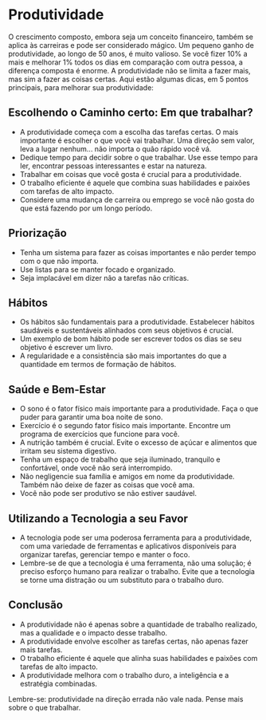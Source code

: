# Produtividade

O crescimento composto, embora seja um conceito financeiro, também se aplica às carreiras e pode ser considerado mágico. Um pequeno ganho de produtividade, ao longo de 50 anos, é muito valioso. Se você fizer 10% a mais e melhorar 1% todos os dias em comparação com outra pessoa, a diferença composta é enorme. A produtividade não se limita a fazer mais, mas sim a fazer as coisas certas. Aqui estão algumas dicas, em 5 pontos principais, para melhorar sua produtividade:

## Escolhendo o Caminho certo: Em que trabalhar?

- A produtividade começa com a escolha das tarefas certas. O mais importante é escolher o que você vai trabalhar. Uma direção sem valor, leva a lugar nenhum... não importa o quão rápido você vá.
- Dedique tempo para decidir sobre o que trabalhar. Use esse tempo para ler, encontrar pessoas interessantes e estar na natureza.
- Trabalhar em coisas que você gosta é crucial para a produtividade.
- O trabalho eficiente é aquele que combina suas habilidades e paixões com tarefas de alto impacto.
- Considere uma mudança de carreira ou emprego se você não gosta do que está fazendo por um longo período.

## Priorização

- Tenha um sistema para fazer as coisas importantes e não perder tempo com o que não importa.
- Use listas para se manter focado e organizado.
- Seja implacável em dizer não a tarefas não críticas.

## Hábitos

- Os hábitos são fundamentais para a produtividade. Estabelecer hábitos saudáveis e sustentáveis alinhados com seus objetivos é crucial.
- Um exemplo de bom hábito pode ser escrever todos os dias se seu objetivo é escrever um livro.
- A regularidade e a consistência são mais importantes do que a quantidade em termos de formação de hábitos.

## Saúde e Bem-Estar

- O sono é o fator físico mais importante para a produtividade. Faça o que puder para garantir uma boa noite de sono.
- Exercício é o segundo fator físico mais importante. Encontre um programa de exercícios que funcione para você.
- A nutrição também é crucial. Evite o excesso de açúcar e alimentos que irritam seu sistema digestivo.
- Tenha um espaço de trabalho que seja iluminado, tranquilo e confortável, onde você não será interrompido.
- Não negligencie sua família e amigos em nome da produtividade. Também não deixe de fazer as coisas que você ama.
- Você não pode ser produtivo se não estiver saudável.

## Utilizando a Tecnologia a seu Favor

- A tecnologia pode ser uma poderosa ferramenta para a produtividade, com uma variedade de ferramentas e aplicativos disponíveis para organizar tarefas, gerenciar tempo e manter o foco.
- Lembre-se de que a tecnologia é uma ferramenta, não uma solução; é preciso esforço humano para realizar o trabalho. Evite que a tecnologia se torne uma distração ou um substituto para o trabalho duro.

## Conclusão

- A produtividade não é apenas sobre a quantidade de trabalho realizado, mas a qualidade e o impacto desse trabalho.
- A produtividade envolve escolher as tarefas certas, não apenas fazer mais tarefas.
- O trabalho eficiente é aquele que alinha suas habilidades e paixões com tarefas de alto impacto.
- A produtividade melhora com o trabalho duro, a inteligência e a estratégia combinadas.

Lembre-se: produtividade na direção errada não vale nada. Pense mais sobre o que trabalhar.
